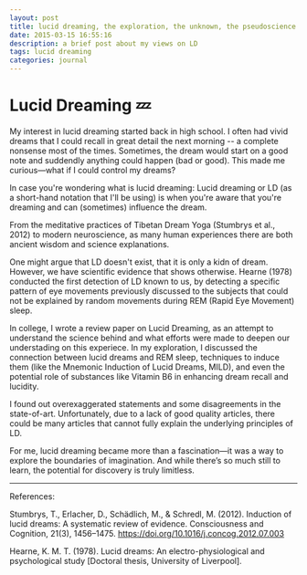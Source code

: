 ```yaml
---
layout: post
title: lucid dreaming, the exploration, the unknown, the pseudoscience (?)
date: 2015-03-15 16:55:16
description: a brief post about my views on LD
tags: lucid dreaming
categories: journal
---
```


# Lucid Dreaming 💤

My interest in lucid dreaming started back in high school. I often had vivid dreams that I could recall in great detail the next morning -- a complete nonsense most of the times. Sometimes, the dream would start on a good note and suddendly anything could happen (bad or good). This made me curious—what if I could control my dreams?

In case you're wondering what is lucid dreaming: Lucid dreaming or LD (as a short-hand notation that I'll be using) is when you're aware that you're dreaming and can (sometimes) influence the dream.

From the meditative practices of Tibetan Dream Yoga (Stumbrys et al., 2012) to modern neuroscience, as many human experiences there are both ancient wisdom and science explanations.

One might argue that LD doesn't exist, that it is only a kidn of dream. However, we have scientific evidence that shows otherwise. Hearne (1978) conducted the first detection of LD known to us, by detecting a specific pattern of eye movements previously discussed to the subjects that could not be explained by random movements during REM (Rapid Eye Movement) sleep.

In college, I wrote a review paper on Lucid Dreaming, as an attempt to understand the science behind and what efforts were made to deepen our understading on this experiece. In my exploration, I discussed the connection between lucid dreams and REM sleep, techniques to induce them (like the Mnemonic Induction of Lucid Dreams, MILD), and even the potential role of substances like Vitamin B6 in enhancing dream recall and lucidity.

I found out overexaggerated statements and some disagreements in the state-of-art. Unfortunately, due to a lack of good quality articles, there could be many articles that cannot fully explain the underlying principles of LD.

For me, lucid dreaming became more than a fascination—it was a way to explore the boundaries of imagination. And while there’s so much still to learn, the potential for discovery is truly limitless.

---

References:

Stumbrys, T., Erlacher, D., Schädlich, M., & Schredl, M. (2012). Induction of lucid dreams: A systematic review of evidence. Consciousness and Cognition, 21(3), 1456–1475. https://doi.org/10.1016/j.concog.2012.07.003

Hearne, K. M. T. (1978). Lucid dreams: An electro-physiological and psychological study [Doctoral thesis, University of Liverpool].
